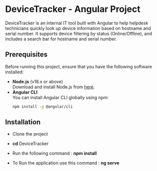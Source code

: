 # DeviceTracker - Angular Project

DeviceTracker is an internal IT tool built with Angular to help helpdesk technicians quickly look up device information based on hostname and serial number. It supports device filtering by status (Online/Offline), and includes a search bar for hostname and serial number. 


## Prerequisites

Before running this project, ensure that you have the following software installed:

- **Node.js** (v18.x or above)  
  Download and install Node.js from [here](https://nodejs.org/en/).
- **Angular CLI**  
  You can install Angular CLI globally using npm:
  ```bash
  npm install -g @angular/cli

## Installation

- Clone the project 
- **cd** DeviceTracker

- Run the following command : **npm install**

- To Run the application use this command : **ng serve**


